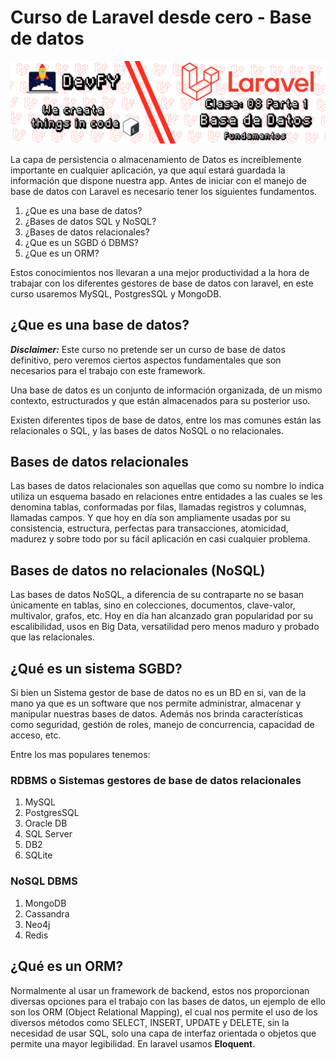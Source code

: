 # Curso de Laravel desde cero - Base de datos

![Fundamentos de base de datos](../assets/clase_08_01.jpg)

La capa de persistencia o almacenamiento de Datos es increíblemente importante en cualquier aplicación, ya que aquí estará guardada la información que dispone nuestra app.  Antes de iniciar con el manejo de base de datos con Laravel es necesario tener los siguientes fundamentos.

1. ¿Que es una base de datos?
2. ¿Bases de datos SQL y NoSQL?
3. ¿Bases de datos relacionales?
4.  ¿Que es un SGBD ó DBMS?
5. ¿Que es un ORM?

Estos conocimientos nos llevaran a una mejor productividad a la hora de trabajar con los diferentes gestores de base de datos con laravel, en este curso usaremos MySQL, PostgresSQL y MongoDB. 

## ¿Que es una base de datos?

_**Disclaimer:**_ Este curso no pretende ser un curso de base de datos definitivo, pero veremos ciertos aspectos fundamentales que son necesarios para el trabajo con este framework.

Una base de datos es un conjunto de información organizada, de un mismo contexto, estructurados y que están almacenados para su posterior uso. 

Existen diferentes tipos de base de datos, entre los mas comunes están las relacionales o SQL, y las bases de datos NoSQL o no relacionales.

## Bases de datos relacionales

Las bases de datos relacionales son aquellas que como su nombre lo indica utiliza un esquema basado en relaciones entre entidades a las cuales se les denomina tablas, conformadas por filas, llamadas registros y columnas, llamadas campos. Y que hoy en día son ampliamente usadas por su consistencia, estructura, perfectas para transacciones, atomicidad, madurez y sobre todo por su fácil aplicación en casi cualquier problema. 

## Bases de datos no relacionales (NoSQL)

Las bases de datos NoSQL, a diferencia de su contraparte no se basan únicamente en tablas, sino en colecciones, documentos, clave-valor, multivalor, grafos, etc. Hoy en día han alcanzado gran popularidad por su escalibilidad, usos en Big Data, versatilidad pero menos maduro y probado que las relacionales.

## ¿Qué es un sistema SGBD?

Si bien un Sistema gestor de base de datos no es un BD en si, van de la mano ya que es un software que nos permite administrar, almacenar y manipular nuestras bases de datos. Además nos brinda características como seguridad, gestión de roles, manejo de concurrencia, capacidad de acceso, etc.

Entre los mas populares tenemos:

### RDBMS o Sistemas gestores de base de datos relacionales

1. MySQL
2. PostgresSQL
3. Oracle DB
4. SQL Server
5. DB2
6. SQLite

### NoSQL DBMS

1. MongoDB
2. Cassandra
3. Neo4j
4. Redis

##  ¿Qué es un ORM?

Normalmente al usar un framework de backend, estos nos proporcionan diversas opciones para el trabajo con las bases de datos, un ejemplo de ello son los ORM (Object Relational Mapping), el cual nos permite el uso de los diversos métodos como  SELECT, INSERT, UPDATE y DELETE, sin la necesidad de usar SQL, solo una capa de interfaz orientada o objetos que permite una mayor legibilidad. En laravel usamos **Eloquent**.



